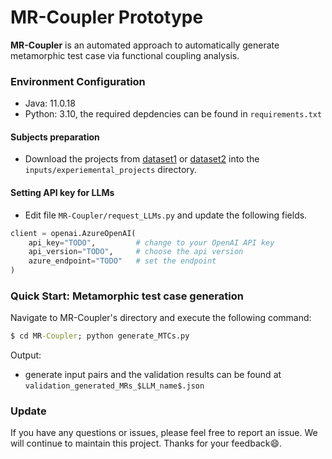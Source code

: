 # MR-Coupler Prototype

**MR-Coupler** is an automated approach to automatically generate metamorphic test case via functional coupling analysis.


### Environment Configuration 

* Java: 11.0.18
* Python: 3.10, the required depdencies can be found in `requirements.txt`

#### Subjects preparation
* Download the projects from [dataset1](https://github.com/MR-Coupler/MR-Coupler.github.io/blob/main/data/Human-written-MTCs.json) or [dataset2](https://github.com/MR-Coupler/MR-Coupler.github.io/blob/main/data/Bug-Revealing-MTCs.json) into the `inputs/experiemental_projects` directory.


#### Setting API key for LLMs
* Edit file `MR-Coupler/request_LLMs.py` and update the following fields.

``` python 
client = openai.AzureOpenAI(
    api_key="TODO",         # change to your OpenAI API key
    api_version="TODO",     # choose the api version
    azure_endpoint="TODO"   # set the endpoint
)
```

### Quick Start: Metamorphic test case generation
    
Navigate to MR-Coupler's directory and execute the following command:

```cmd
$ cd MR-Coupler; python generate_MTCs.py 
```

   Output:
   * generate input pairs and the validation results can be found at `validation_generated_MRs_$LLM_name$.json` 


### Update

If you have any questions or issues, please feel free to report an issue. We will continue to maintain this project. Thanks for your feedback😄. 
